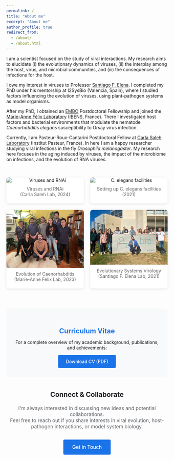 ```yaml
---
permalink: /
title: "About me"
excerpt: "About me"
author_profile: true
redirect_from: 
  - /about/
  - /about.html
---
```


<style>
/* Gallery styles */
.gallery-container {
  display: grid;
  grid-template-columns: repeat(2, 1fr);
  gap: 20px;
  padding: 20px 0;
  max-width: 1200px;
  margin: 2em auto;
}

.gallery-item {
  display: flex;
  flex-direction: column;
  align-items: center;
  text-align: center;
  background-color: #fff;
  border-radius: 8px;
  box-shadow: 0 2px 8px rgba(0,0,0,0.1);
  overflow: hidden;
  transition: transform 0.2s ease, box-shadow 0.2s ease;
}

.gallery-item:hover {
  transform: translateY(-4px);
  box-shadow: 0 8px 20px rgba(0,0,0,0.1);
}

.gallery-item img {
  width: 100%;
  height: auto;
  object-fit: cover;
  transition: transform 0.2s ease-out;
}

.gallery-item:hover img {
  transform: scale(1.05);
}

.gallery-item p {
  margin: 10px 0;
  color: #666;
  font-size: 14px;
  padding: 0 10px 10px;
}

/* Button styling */
.btn--primary {
  background-color: #1a73e8;
  color: white;
  padding: 12px 24px;
  text-decoration: none;
  border-radius: 4px;
  display: inline-block;
  font-weight: 500;
  transition: background-color 0.2s;
}

.btn--primary:hover {
  background-color: #1557b0;
  color: white;
}

.btn--large {
  font-size: 1.1em;
  padding: 14px 28px;
}

/* CV section */
.cv-section {
  background: #f8f9fa;
  padding: 2em;
  border-radius: 8px;
  margin: 3em 0;
  text-align: center;
}

.cv-section h2 {
  color: #1a73e8;
  margin-bottom: 0.5em;
}
</style>

I am a scientist focused on the study of viral interactions. My research aims to elucidate (i) the evolutionary dynamics of viruses, (ii) the interplay among the host, virus, and microbial communities, and (iii) the consequences of infections for the host.

I owe my interest in viruses to Professor [Santiago F. Elena](https://sfelenalab.csic.es/sfelena/). I completed my PhD under his mentorship at I2SysBio (Valencia, Spain), where I studied factors influencing the evolution of viruses, using plant-pathogen systems as model organisms.

After my PhD, I obtained an [EMBO](https://www.embo.org/about-embo/mission/) Postdoctoral Fellowship and joined the [Marie-Anne Félix Laboratory](https://www.ibens.ens.fr/?rubrique29&lang=en) (IBENS, France). There I investigated host factors and bacterial environments that modulate the nematode *Caenorhabditis elegans* susceptibility to Orsay virus infection.

Currently, I am Pasteur-Roux-Cantarini Postdoctoral Fellow at [Carla Saleh Laboratory](http://salehlab.eu) (Institut Pasteur, France). In here I am a happy researcher studying viral infections in the fly *Drosophila melanogaster*. My research here focuses in the aging induced by viruses, the impact of the microbiome on infections, and the evolution of RNA viruses.

<div class="gallery-container">
  <div class="gallery-item">
    <img src="/images/VIA_2024.jpg" alt="Viruses and RNAi" />
    <p>Viruses and RNAi<br>(Carla Saleh Lab, 2024)</p>
  </div>
  <div class="gallery-item">
    <img src="/images/New_20211108_Santi.jpeg" alt="C. elegans facilities" />
    <p>Setting up C. elegans facilities<br>(2021)</p>
  </div>
  <div class="gallery-item">
    <img src="/images/Felix_lab_2023.JPEG" alt="Evolution of Caenorhabditis" />
    <p>Evolution of Caenorhabditis<br>(Marie-Anne Félix Lab, 2023)</p>
  </div>
  <div class="gallery-item">
    <img src="/images/EvoSysVir_2021.jpg" alt="Evolutionary Systems Virology" />
    <p>Evolutionary Systems Virology<br>(Santiago F. Elena Lab, 2021)</p>
  </div>
</div>

<div class="cv-section">
  <h2>Curriculum Vitae</h2>
  <p>For a complete overview of my academic background, publications, and achievements:</p>
  <a href="https://github.com/GonzalezRvirus/RubenGonzalez.github.io/raw/master/_pages/CV.pdf" target="_blank" class="btn--primary">Download CV (PDF)</a>
</div>

<div style="text-align: center; margin: 3em 0;">
  <h2 style="color: #202124; margin-bottom: 1em;">Connect & Collaborate</h2>
  <p style="font-size: 1.1em; color: #5f6368; margin-bottom: 2em;">
    I'm always interested in discussing new ideas and potential collaborations.<br>
    Feel free to reach out if you share interests in viral evolution, host-pathogen interactions, or model system biology.
  </p>
  <a href="mailto:ruben.gonzalez@pasteur.fr" class="btn--primary btn--large">Get in Touch</a>
</div>
